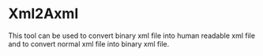 # Xml2Axml
This tool can be used to convert binary xml file into human readable xml file and to convert normal xml file into binary xml file.
